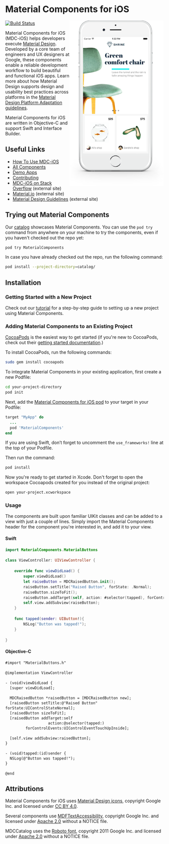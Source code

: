 # Material Components for iOS

<img align="right" src="mdc_hero.png" width="300px">

[![Build Status](https://travis-ci.org/material-components/material-components-ios.svg?branch=develop)](https://travis-ci.org/material-components/material-components-ios)

Material Components for iOS (MDC-iOS) helps developers execute [Material Design](https://www.material.io). Developed by a core team of engineers and UX designers at Google, these components enable a reliable development workflow to build beautiful and functional iOS apps. Learn more about how Material Design supports design and usability best practices across platforms in the  [Material Design Platform Adaptation guidelines](https://material.io/guidelines/platforms/platform-adaptation.html).

Material Components for iOS are written in Objective-C and support Swift and Interface Builder.

## Useful Links

- [How To Use MDC-iOS](howto/)
- [All Components](components/)
- [Demo Apps](demos/)
- [Contributing](contributing/)
- [MDC-iOS on Stack Overflow](https://www.stackoverflow.com/questions/tagged/material-components+ios) (external site)
- [Material.io](https://www.material.io) (external site)
- [Material Design Guidelines](https://material.google.com) (external site)
  
## Trying out Material Components

Our [catalog](catalog/) showcases Material Components. You can use the `pod try` command from anywhere on your machine to try the components, even if you haven't checked out the repo yet:

~~~ bash
pod try MaterialComponents
~~~

In case you have already checked out the repo, run the following command:

~~~ bash
pod install --project-directory=catalog/
~~~

## Installation

### Getting Started with a New Project

Check out our [tutorial](howto/tutorial) for a step-by-step guide to setting up a new project using Material Components.

### Adding Material Components to an Existing Project

[CocoaPods](https://cocoapods.org/) is the easiest way to get started (if you're new to CocoaPods,
check out their [getting started documentation](https://guides.cocoapods.org/using/getting-started.html).)

To install CocoaPods, run the following commands:

~~~ bash
sudo gem install cocoapods
~~~

To integrate Material Components in your existing application, first create a new Podfile:

~~~ bash
cd your-project-directory
pod init
~~~

Next, add the
[Material Components for iOS pod](https://cocoapods.org/pods/MaterialComponentsIOS)
to your target in your Podfile:

~~~ ruby
target "MyApp" do
  ...
  pod 'MaterialComponents'
end
~~~

If you are using Swift, don’t forget to uncomment the `use_frameworks!` line
at the top of your Podfile.

Then run the command:

~~~ bash
pod install
~~~

Now you're ready to get started in Xcode. Don't forget to open the workspace Cocoapods created for you instead of the original project:

~~~ bash
open your-project.xcworkspace
~~~

### Usage

The components are built upon familiar UIKit classes and can be added to a view with just a couple of lines. Simply import the Material Components header for the component you're interested in, and add it to your view.

#### Swift

~~~ swift
import MaterialComponents.MaterialButtons

class ViewController: UIViewController {

    override func viewDidLoad() {
        super.viewDidLoad()
        let raiseButton = MDCRaisedButton.init();
        raiseButton.setTitle("Raised Button", forState: .Normal);
        raiseButton.sizeToFit();
        raiseButton.addTarget(self, action: #selector(tapped), forControlEvents: .TouchUpInside);
        self.view.addSubview(raiseButton);
    }

    func tapped(sender: UIButton!){
        NSLog("Button was tapped!");
    }

}
~~~

#### Objective-C

~~~ objc
#import "MaterialButtons.h"

@implementation ViewController

- (void)viewDidLoad {
  [super viewDidLoad];

  MDCRaisedButton *raisedButton = [MDCRaisedButton new];
  [raisedButton setTitle:@"Raised Button" forState:UIControlStateNormal];
  [raisedButton sizeToFit];
  [raisedButton addTarget:self
                   action:@selector(tapped:)
         forControlEvents:UIControlEventTouchUpInside];

  [self.view addSubview:raisedButton];
}

- (void)tapped:(id)sender {
  NSLog(@"Button was tapped!");
}

@end
~~~

## Attributions

Material Components for iOS uses
[Material Design icons](https://github.com/google/material-design-icons),
copyright Google Inc. and licensed under
[CC BY 4.0](https://creativecommons.org/licenses/by/4.0/).

Several components use
[MDFTextAccessibility](https://github.com/material-foundation/material-text-accessibility-ios),
copyright Google Inc. and licensed under
[Apache 2.0](https://github.com/material-foundation/material-text-accessibility-ios/blob/master/LICENSE)
without a NOTICE file.

MDCCatalog uses the
[Roboto font](https://github.com/google/fonts/tree/master/apache/roboto),
copyright 2011 Google Inc. and licensed under
[Apache 2.0](https://github.com/google/fonts/blob/master/apache/roboto/LICENSE.txt)
without a NOTICE file.
